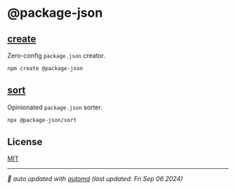 # @package-json

## [create](packages/create/)

Zero-config `package.json` creator.

```bash
npm create @package-json
```

## [sort](packages/sort/)

Opinionated `package.json` sorter.

```bash
npx @package-json/sort
```

## License

[MIT](LICENSE.md)

<!-- automd:with-automd lastUpdate -->

---

_🤖 auto updated with [automd](https://automd.unjs.io) (last updated: Fri Sep 06 2024)_

<!-- /automd -->
